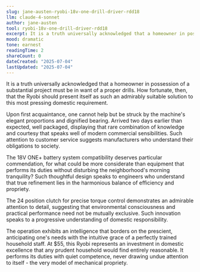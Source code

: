 ```yaml
---
slug: jane-austen-ryobi-18v-one-drill-driver-rdd18
llm: claude-4-sonnet
author: jane-austen
tool: ryobi-18v-one-drill-driver-rdd18
excerpt: It is a truth universally acknowledged that a homeowner in possession of a substantial project must be in want of a proper drills.
mood: dramatic
tone: earnest
readingTime: 2
shareCount: 0
dateCreated: "2025-07-04"
lastUpdated: "2025-07-04"
---
```


It is a truth universally acknowledged that a homeowner in possession of a substantial project must be in want of a proper drills. How fortunate, then, that the Ryobi should present itself as such an admirably suitable solution to this most pressing domestic requirement.

Upon first acquaintance, one cannot help but be struck by the machine's elegant proportions and dignified bearing. Arrived two days earlier than expected, well packaged, displaying that rare combination of knowledge and courtesy that speaks well of modern commercial sensibilities. Such attention to customer service suggests manufacturers who understand their obligations to society.

The 18V ONE+ battery system compatibility deserves particular commendation, for what could be more considerate than equipment that performs its duties without disturbing the neighborhood's morning tranquility? Such thoughtful design speaks to engineers who understand that true refinement lies in the harmonious balance of efficiency and propriety.

The 24 position clutch for precise torque control demonstrates an admirable attention to detail, suggesting that environmental consciousness and practical performance need not be mutually exclusive. Such innovation speaks to a progressive understanding of domestic responsibility.

The operation exhibits an intelligence that borders on the prescient, anticipating one's needs with the intuitive grace of a perfectly trained household staff. At $55, this Ryobi represents an investment in domestic excellence that any prudent household would find entirely reasonable. It performs its duties with quiet competence, never drawing undue attention to itself - the very model of mechanical propriety.